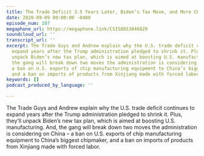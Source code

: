 ```yaml
---
title: The Trade Deficit 3.5 Years Later, Biden’s Tax Move, and More China Bans
date: 2020-09-09 00:00:00 -0400
episode_num: 107
megaphone_url: https://megaphone.link/CSIS8853846029
soundcloud_url: ''
transcript_url: ''
excerpt: The Trade Guys and Andrew explain why the U.S. trade deficit continues to
  expand years after the Trump administration pledged to shrink it. Plus, they’ll
  unpack Biden’s new tax plan, which is aimed at boosting U.S. manufacturing. And,
  the gang will break down two moves the administration is considering on China –
  a ban on U.S. exports of chip manufacturing equipment to China’s biggest chipmaker,
  and a ban on imports of products from Xinjiang made with forced labor.
keywords: []
podcast_produced_by_language: ''

---
```

The Trade Guys and Andrew explain why the U.S. trade deficit continues to expand years after the Trump administration pledged to shrink it. Plus, they’ll unpack Biden’s new tax plan, which is aimed at boosting U.S. manufacturing. And, the gang will break down two moves the administration is considering on China – a ban on U.S. exports of chip manufacturing equipment to China’s biggest chipmaker, and a ban on imports of products from Xinjiang made with forced labor.